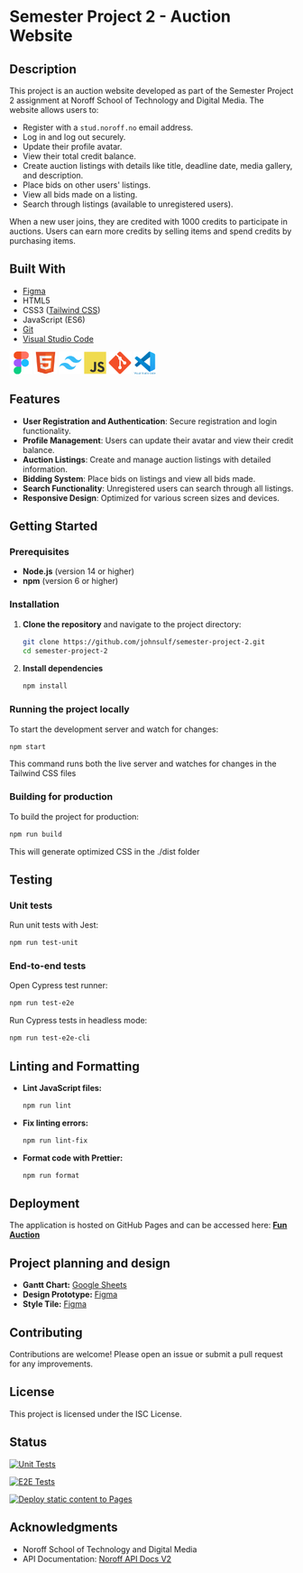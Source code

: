 # Semester Project 2 - Auction Website

## Description

This project is an auction website developed as part of the Semester Project 2 assignment at Noroff School of Technology and Digital Media. The website allows users to:

- Register with a `stud.noroff.no` email address.
- Log in and log out securely.
- Update their profile avatar.
- View their total credit balance.
- Create auction listings with details like title, deadline date, media gallery, and description.
- Place bids on other users' listings.
- View all bids made on a listing.
- Search through listings (available to unregistered users).

When a new user joins, they are credited with 1000 credits to participate in auctions. Users can earn more credits by selling items and spend credits by purchasing items.

## Built With

- [Figma](https://www.figma.com/)
- HTML5
- CSS3 ([Tailwind CSS](https://tailwindcss.com/))
- JavaScript (ES6)
- [Git](https://git-scm.com/)
- [Visual Studio Code](https://code.visualstudio.com/)

<div>
  <img src="https://github.com/devicons/devicon/blob/master/icons/figma/figma-original.svg" alt="Figma" width="40" height="40"/>
  <img src="https://github.com/devicons/devicon/blob/master/icons/html5/html5-original.svg" alt="HTML" width="40" height="40"/>
  <img src="https://github.com/devicons/devicon/blob/master/icons/tailwindcss/tailwindcss-plain.svg" alt="Tailwind CSS" width="40" height="40"/>
  <img src="https://github.com/devicons/devicon/blob/master/icons/javascript/javascript-original.svg" alt="JavaScript" width="40" height="40"/>
  <img src="https://github.com/devicons/devicon/blob/master/icons/git/git-original.svg" alt="Git" width="40" height="40"/>
  <img src="https://github.com/devicons/devicon/blob/master/icons/vscode/vscode-original-wordmark.svg" alt="VS Code" width="40" height="40"/>
</div>

## Features

- **User Registration and Authentication**: Secure registration and login functionality.
- **Profile Management**: Users can update their avatar and view their credit balance.
- **Auction Listings**: Create and manage auction listings with detailed information.
- **Bidding System**: Place bids on listings and view all bids made.
- **Search Functionality**: Unregistered users can search through all listings.
- **Responsive Design**: Optimized for various screen sizes and devices.

## Getting Started

### Prerequisites

- **Node.js** (version 14 or higher)
- **npm** (version 6 or higher)

### Installation

1. **Clone the repository** and navigate to the project directory:

   ```bash
   git clone https://github.com/johnsulf/semester-project-2.git
   cd semester-project-2
   ```

2. **Install dependencies**
   ```bash
   npm install
   ```

### Running the project locally
To start the development server and watch for changes:

```bash
npm start
```

This command runs both the live server and watches for changes in the Tailwind CSS files

### Building for production
To build the project for production:

```bash
npm run build
```

This will generate optimized CSS in the ./dist folder

## Testing
### Unit tests
Run unit tests with Jest:
```bash
npm run test-unit
```

### End-to-end tests
Open Cypress test runner:

```bash
npm run test-e2e
```

Run Cypress tests in headless mode:

```bash
npm run test-e2e-cli
```

## Linting and Formatting
- **Lint JavaScript files:**
  ```bash
  npm run lint
  ```

- **Fix linting errors:**
  ```bash
  npm run lint-fix
  ```

- **Format code with Prettier:**
  ```bash
  npm run format
  ```

## Deployment
The application is hosted on GitHub Pages and can be accessed here: **[Fun Auction](https://johnsulf.github.io/semester-project-2/)**

## Project planning and design
- **Gantt Chart:** [Google Sheets](https://docs.google.com/spreadsheets/d/1jKh6bmGbnyDCtAN7rsCbakhN_9YcxhYXpMnFmjK-nQg/edit?usp=sharing)
- **Design Prototype:** [Figma](https://www.figma.com/proto/Bxh2e8dEg9xp6nQjHft2aF/styletile-and-protoype?page-id=1%3A2&node-id=21-237&node-type=canvas&viewport=914%2C479%2C0.09&t=28MeLIN3h156fxcW-1&scaling=contain&content-scaling=fixed)
- **Style Tile:** [Figma](https://www.figma.com/proto/Bxh2e8dEg9xp6nQjHft2aF/styletile-and-protoype?page-id=0%3A1&node-id=1-3&node-type=canvas&viewport=262%2C182%2C0.74&t=Y4PyGQGlsaBgZjeM-1&scaling=contain&content-scaling=fixed)

## Contributing
Contributions are welcome! Please open an issue or submit a pull request for any improvements.

## License
This project is licensed under the ISC License.

## Status

[![Unit Tests](https://github.com/johnsulf/semester-project-2/actions/workflows/unit-test.yml/badge.svg)](https://github.com/johnsulf/semester-project-2/actions/workflows/unit-test.yml)

[![E2E Tests](https://github.com/johnsulf/semester-project-2/actions/workflows/e2e-test.yml/badge.svg)](https://github.com/johnsulf/semester-project-2/actions/workflows/e2e-test.yml)

[![Deploy static content to Pages](https://github.com/johnsulf/semester-project-2/actions/workflows/pages.yml/badge.svg)](https://github.com/johnsulf/semester-project-2/actions/workflows/pages.yml)

## Acknowledgments
- Noroff School of Technology and Digital Media
- API Documentation: [Noroff API Docs V2](https://docs.noroff.dev/docs/v2)

